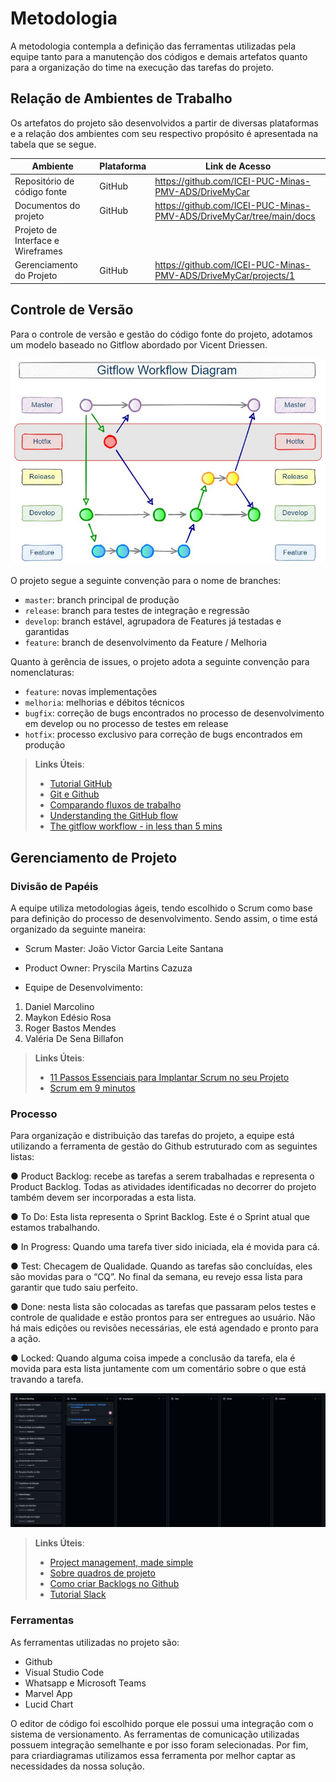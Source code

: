 
# Metodologia

A  metodologia contempla a definição das ferramentas utilizadas pela equipe tanto para a manutenção dos códigos e demais artefatos quanto para a organização do time na execução das tarefas do projeto.


## Relação de Ambientes de Trabalho

Os artefatos do projeto são desenvolvidos a partir de diversas plataformas e a relação dos ambientes com seu respectivo propósito é apresentada na tabela que se segue.

| Ambiente | Plataforma | Link de Acesso |
--------- | ---------- |  -------------  |
| Repositório de código fonte | GitHub | https://github.com/ICEI-PUC-Minas-PMV-ADS/DriveMyCar   |
| Documentos do projeto | GitHub | https://github.com/ICEI-PUC-Minas-PMV-ADS/DriveMyCar/tree/main/docs |
| Projeto de Interface e  Wireframes |    |    |
| Gerenciamento do Projeto | GitHub | https://github.com/ICEI-PUC-Minas-PMV-ADS/DriveMyCar/projects/1 |


## Controle de Versão

Para o controle de versão e gestão do código fonte do projeto, adotamos um modelo baseado no Gitflow abordado por Vicent Driessen.

<img src="https://github.com/ICEI-PUC-Minas-PMV-ADS/DriveMyCar/blob/master/docs/img/gitflow.jpg">

O projeto segue a seguinte convenção para o nome de branches:

- `master`: branch principal de produção
- `release`: branch para testes de integração e regressão
- `develop`: branch estável, agrupadora de Features já testadas e garantidas
- `feature`: branch de desenvolvimento da Feature / Melhoria 

Quanto à gerência de issues, o projeto adota a seguinte convenção para
nomenclaturas:

- `feature`: novas implementações
- `melhoria`: melhorias e débitos técnicos
- `bugfix`: correção de bugs encontrados no processo de desenvolvimento em develop ou no processo de testes em release
- `hotfix`: processo exclusivo para correção de bugs encontrados em produção


> **Links Úteis**:
> - [Tutorial GitHub](https://guides.github.com/activities/hello-world/)
> - [Git e Github](https://www.youtube.com/playlist?list=PLHz_AreHm4dm7ZULPAmadvNhH6vk9oNZA)
>  - [Comparando fluxos de trabalho](https://www.atlassian.com/br/git/tutorials/comparing-workflows)
> - [Understanding the GitHub flow](https://guides.github.com/introduction/flow/)
> - [The gitflow workflow - in less than 5 mins](https://www.youtube.com/watch?v=1SXpE08hvGs)


## Gerenciamento de Projeto

### Divisão de Papéis

A equipe utiliza metodologias ágeis, tendo escolhido o Scrum como base para definição do processo de desenvolvimento.
Sendo assim, o time está organizado da seguinte maneira:

- Scrum Master: João Victor Garcia Leite Santana

- Product Owner: Pryscila Martins Cazuza

- Equipe de Desenvolvimento:
1. Daniel Marcolino
2. Maykon Edésio Rosa
3. Roger Bastos Mendes
4. Valéria De Sena Billafon


> **Links Úteis**:
> - [11 Passos Essenciais para Implantar Scrum no seu 
> Projeto](https://mindmaster.com.br/scrum-11-passos/)
> - [Scrum em 9 minutos](https://www.youtube.com/watch?v=XfvQWnRgxG0)


### Processo

Para organização e distribuição das tarefas do projeto, a equipe está utilizando a ferramenta de gestão do Github estruturado com as seguintes listas:

● Product Backlog:  recebe  as  tarefas  a  serem  trabalhadas  e  representa  o  Product  Backlog. 
Todas as atividades identificadas no decorrer do projeto também devem ser 
incorporadas a esta lista.

● To Do:  Esta  lista  representa  o  Sprint  Backlog.  Este  é  o  Sprint  atual  que  estamos 
trabalhando.

● In Progress: Quando uma tarefa tiver sido iniciada, ela é movida para cá.

● Test: Checagem de Qualidade. Quando as tarefas são concluídas, eles são movidas 
para  o  “CQ”.  No  final  da  semana,  eu  revejo  essa  lista  para  garantir  que  tudo  saiu 
perfeito.

● Done: nesta lista são colocadas as tarefas que passaram pelos testes e controle de 
qualidade  e  estão  prontos  para  ser  entregues  ao  usuário.  Não  há  mais  edições  ou 
revisões necessárias, ele está agendado e pronto para a ação.

● Locked: Quando alguma coisa impede a conclusão da tarefa, ela é movida para esta 
lista juntamente com um comentário sobre o que está travando a tarefa.


<img src="https://github.com/ICEI-PUC-Minas-PMV-ADS/DriveMyCar/blob/master/docs/img/board.png">



> **Links Úteis**:
> - [Project management, made simple](https://github.com/features/project-management/)
> - [Sobre quadros de projeto](https://docs.github.com/pt/github/managing-your-work-on-github/about-project-boards)
> - [Como criar Backlogs no Github](https://www.youtube.com/watch?v=RXEy6CFu9Hk)
> - [Tutorial Slack](https://slack.com/intl/en-br/)

### Ferramentas

As ferramentas utilizadas no projeto são:

- Github
- Visual Studio Code
- Whatsapp e Microsoft Teams
- Marvel App
- Lucid Chart

O editor de código foi escolhido porque ele possui uma integração com o sistema de versionamento. As ferramentas de comunicação utilizadas possuem
integração semelhante e por isso foram selecionadas. Por fim, para criardiagramas utilizamos essa ferramenta por melhor captar as necessidades da nossa solução.